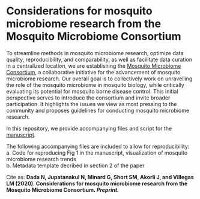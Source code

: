 # Considerations for mosquito microbiome research from the Mosquito Microbiome Consortium

To streamline methods in mosquito microbiome research, optimize data quality, reproducibility, and comparability, as well as facilitate data curation in a centralized location, we are establishing the [Mosquito Microbiome Consortium](www.example.org), a collaborative initiative for the advancement of mosquito microbiome research. Our overall goal is to collectively work on unravelling the role of the mosquito microbiome in mosquito biology, while critically evaluating its potential for mosquito borne disease control. This initial perspective serves to introduce the consortium and invite broader participation. It highlights the issues we view as most pressing to the community and proposes guidelines for conducting mosquito microbiome research.   

In this repository, we provide accompanying files and script for the [manuscript](www.example.org).  

The following accompanying files are included to allow for reproducibility:  
  a. Code for reproducing Fig 1 in the manuscript, visualization of mosquito microbiome research trends  
  b. Metadata template decribed in section 2 of the paper  
  
Cite as: __Dada N, Jupatanakul N, Minard G, Short SM, Akorli J, and Villegas LM (2020). Considerations for mosquito microbiome research from the Mosquito Microbiome Consortium. *Preprint.*__
